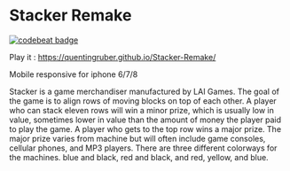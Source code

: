 <h1>Stacker Remake</h1>

[![codebeat badge](https://codebeat.co/badges/b019a08e-fc0e-4cf1-a596-ee1cc0209560)](https://codebeat.co/projects/github-com-qgruber67-stacker-remake-master)

Play it : https://quentingruber.github.io/Stacker-Remake/

Mobile responsive for iphone 6/7/8

Stacker is a game merchandiser manufactured by LAI Games. The goal of the game is to align rows of moving blocks on top of each other. A player who can stack eleven rows will win a minor prize, which is usually low in value, sometimes lower in value than the amount of money the player paid to play the game. A player who gets to the top row wins a major prize. The major prize varies from machine but will often include game consoles, cellular phones, and MP3 players. There are three different colorways for the machines. blue and black, red and black, and red, yellow, and blue.
